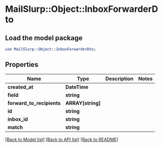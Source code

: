 # MailSlurp::Object::InboxForwarderDto

## Load the model package
```perl
use MailSlurp::Object::InboxForwarderDto;
```

## Properties
Name | Type | Description | Notes
------------ | ------------- | ------------- | -------------
**created_at** | **DateTime** |  | 
**field** | **string** |  | 
**forward_to_recipients** | **ARRAY[string]** |  | 
**id** | **string** |  | 
**inbox_id** | **string** |  | 
**match** | **string** |  | 

[[Back to Model list]](../README#documentation-for-models) [[Back to API list]](../README#documentation-for-api-endpoints) [[Back to README]](../README)



